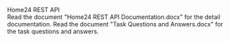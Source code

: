 Home24 REST API  
Read the document "Home24 REST API Documentation.docx" for the detail documentation.
Read the document "Task Questions and Answers.docx" for the task questions and answers.
